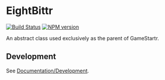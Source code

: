 <!-- {{Top}} -->
# EightBittr
[![Build Status](https://travis-ci.org/FullScreenShenanigans/EightBittr.svg?branch=master)](https://travis-ci.org/FullScreenShenanigans/EightBittr)
[![NPM version](https://badge.fury.io/js/eightbittr.svg)](http://badge.fury.io/js/eightbittr)

An abstract class used exclusively as the parent of GameStartr.
<!-- {{/Top}} -->

<!-- {{Development}} -->
## Development

See [Documentation/Development](https://github.com/FullScreenShenanigans/Documentation).


<!-- {{/Development}} -->
